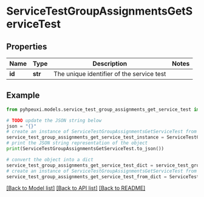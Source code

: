 # ServiceTestGroupAssignmentsGetServiceTest


## Properties

Name | Type | Description | Notes
------------ | ------------- | ------------- | -------------
**id** | **str** | The unique identifier of the service test | 

## Example

```python
from pyhpeuxi.models.service_test_group_assignments_get_service_test import ServiceTestGroupAssignmentsGetServiceTest

# TODO update the JSON string below
json = "{}"
# create an instance of ServiceTestGroupAssignmentsGetServiceTest from a JSON string
service_test_group_assignments_get_service_test_instance = ServiceTestGroupAssignmentsGetServiceTest.from_json(json)
# print the JSON string representation of the object
print(ServiceTestGroupAssignmentsGetServiceTest.to_json())

# convert the object into a dict
service_test_group_assignments_get_service_test_dict = service_test_group_assignments_get_service_test_instance.to_dict()
# create an instance of ServiceTestGroupAssignmentsGetServiceTest from a dict
service_test_group_assignments_get_service_test_from_dict = ServiceTestGroupAssignmentsGetServiceTest.from_dict(service_test_group_assignments_get_service_test_dict)
```
[[Back to Model list]](../README.md#documentation-for-models) [[Back to API list]](../README.md#documentation-for-api-endpoints) [[Back to README]](../README.md)


